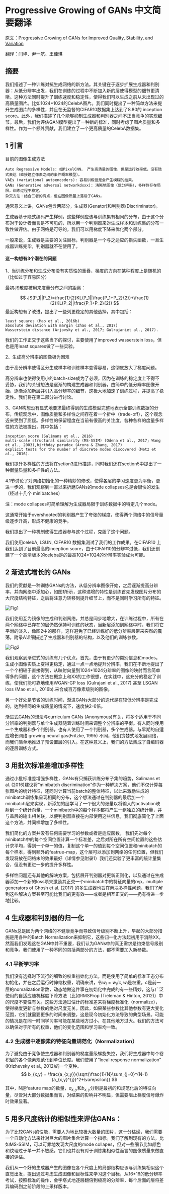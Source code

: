 # Progressive Growing of GANs 中文简要翻译

原文：[Progressive Growing of GANs for Improved Quality, Stability, and Variation](http://research.nvidia.com/publication/2017-10_Progressive-Growing-of)

翻译：闫坤、尹一航、王佳琪

## 摘要

我们描述了一种训练对抗生成网络的新方法。其关键在于逐步扩展生成器和判别器：从低分辨率出发，我们在训练的过程中不断加入新的层使得模型的细节更清晰。这种方法同时提升了训练速度和稳定性，使得我们可以生成之前从未出现过的高质量图片。比如1024*1024的CelebA图片。我们同时提出了一种简单方法来提升生成图片的多样性，并且在无监督的CIFAR10数据集上达到了8.80的 inception score。此外，我们描述了几个能够抑制生成器和判别器之间不正当竞争的实现细节。最后，我们为评估GAN模型提出了一种新的标准，同时考虑了图片质量和多样性。作为一个额外贡献，我们建立了一个更高质量的CelebA数据集。

## 1 引言


目前的图像生成方法

```
Auto Regressive Models: 如PixelCNN， 产生高质量的图像，但是运行效率低，没有隐式表达（直接建立像素之间的条件概率模型）。
VAEs (variational autoencoders): 容易训练但是会产生模糊的结果。
GANs (Generative adversal networkdxxx): 清晰地图像（低分辨率），多样性存在局限，训练过程不稳定。
杂交方法：结合三者的有点，但在图像质量上落后于GANs。
```

通常意义上讲，GANs包含两部分，生成器(Genator)和判别器(Discriminator)。

生成器基于隐式编码产生样例，这些样例应该与训练集有相同的分布，由于这个分布对于设计者而言是不可见的，所以用一个判别器来对生成样本和训练集的分布一致性做评估。由于网络是可导的，我们可以用梯度下降来优化两个部分。

一般来说，生成器是主要的关注目标，判别器是一个与之适应的损失函数，一旦生成器训练完毕，判别器就不在使用了。

#### 这一构想有3个潜在的问题

1、当训练分布和生成分布没有实质性的重叠，梯度的方向在某种程度上是随机的（比如过于容易区分）

最初JS散度被用来度量分布之间的距离：

$$
JS(P_1||P_2)=\frac{1}{2}KL(P_1||\frac{P_1+P_2}{2})+\frac{1}{2}KL(P_2||\frac{P_1+P_2}{2})
$$
最近构想有了改进，提出了一些列更稳定的其他选择，其中包括：

```
least squares (Mao et al., 2016b)
absolute deviation with margin (Zhao et al., 2017)
Wasserstein distance (Arjovsky et al., 2017; Gulrajaniet al., 2017). 
```


我们的工作正交于这些当下的探讨，主要使用了improved wasserstein loss，但也是用least squares做了一些实验。

2、生成高分辨率的图像极为困难

由于高分辨率使得区分生成样本和训练样本变得容易，这彻底放大了梯度问题。

高分辨率也使得使用小的batch-size成为了必须，因为在训练的稳定度上不得不妥协，我们的关键想法是逐渐的构建生成器和判别器，由简单的低分辨率图像开始，逐渐添加新层并引入高分辨率的细节，这极大地加速了训练过程，并提高了稳定性。我们将在第二部分进行讨论。

3、GAN构想没有显式地要求最终得到的生成模型完整地表示全部训练数据的分布，传统观念中，图像质量和多样性之间存在着一个折中（trade-off），这个观念近来受到了质疑。多样性的保留程度在当前有很高的关注度，各种各样的度量多样性的方法被提出，其中包括：

```
inception score (Salimans et al., 2016) 
multi-scale structural similarity (MS-SSIM) (Odena et al., 2017; Wang et al., 2003),birthday paradox (Arora & Zhang, 2017)
explicit tests for the number of discrete modes discovered (Metz et al., 2016). 
```

我们提升多样性的方法将在setion3进行描述，同时我们还在section5中提出了一种衡量质量和多样性的方法。

4.1节讨论了对网络初始化的一种精妙的修改，使得各层的学习速度更为平衡，更进一步的，我们观察到一直以来折磨GANs的mode collapses总是会很快的发生（经过十几个 minibatches）

注：mode collapses可简单理解为生成器局限于训练数据中的特定几个mode。


这通常开始于overshooted的判别器产生了夸张的梯度，使得两个网络中的信号量级逐步升高，形成不健康的竞争。

我们提出了一种机制使得生成器参与这个过程，克服了这个问题。

我们使用celebA, LSUN, CIFAR10 数据集测试了我们的工作成果。在CIFAR10 上我们达到了目前最高的inception score，由于CIFAR10的分辨率过低，我们还创建了一个高清版本的celeba是的最高1024*1024的分辨率实验成为可能。

## 2 渐进式增长的 GANs	

我们的贡献是一种训练GANs的方法，从低分辨率图像开始，之后逐渐提高分辨率，并向网络中添加心，如图1所示，这种递增的特性是训练首先发现图片分布的大尺度结构特征，之后将注意力转移到提升细节上，而不是同时学习所有的特征。

![Fig1](Fig1.png)

我们使用互为镜像的生成和判别网络，并总是同步地增大，在训练过程中，所有在两个网络中已存在的层仍然保持可训练的状态，当新层添加到网络中时，我们将它平滑的淡入，像图2中的那样，这样避免了已经训练好的低分辨率层带来突然的震荡，附录A详细描述了生成器和判别器的结构，以及他们的训练参数。

![Fig2](Fig2.png)

我们观察到渐进式的训练有几个优点，首先，由于有更少的类别信息和modes，生成小图像实质上变得更稳定，通过一点一点地提升分辨率，我们在不断地提出了一个个相较于直接得到，从映射向量到1024*1024分辨率的图像的映射而言简单得多的问题，这个方法在概念上和XX的工作很想，在实践中，这充分的稳定了训练，使我们能可靠地使用WGAN-GP loss (Gulrajani et al., 2017) 甚至 LSGAN loss (Mao et al., 2016b).来合成百万像素级别的图像。

另一个好处是节省的训练时间，渐进GANs大部分的迭代是在较低分辨率是完成的，达到相同的生成质量的情况下，速度快2-6倍。

渐进式GANs的想法与curriculum GANs (Anonymous)有关，将多个适用于不同分辨率的判别器与单个生成器随着训练时间来调整个分辨率的平衡。有人同时使用一个生成器和多个判别器，也有人使用了一个判别器，多个生成器。与早期的自适应增长网络 growing neural gas(Fritzke, 1995) 不同，他们贪婪式地发展网络，而我们简单地推迟了预设置层的引入。在这种意义上，我们的方法集成了自编码器的逐层训练方式。

## 3 用批次标准差增加多样性


通过小批标准差增强多样性，GANs有只捕获训练分布子集的趋势，Salimans et al. (2016)建议将“minibatch discrimination”作为一种解决方案，他们不仅计算每张图片的统计特征，还同时计算当前batch的整体特征，以此来激励生成的minibatch训练集呈现相同的分布，这个想法通过在判别器的最后加一个minibatch层来实现，新添加的层学习了一个很大的张量以将输入的activation映射到一个统计向量，一个minibatch中的每个样本都将产生一组独立的统计量，并与盖层的输出相关联，以便判别器直接在内部使用这些信息，我们彻底简化了上面这个方法，并同样增加了多样性。

我们简化的方案并没有任何需要学习的参数或者是适应函数， 我们先对每个minibatch中的每个空间位置计算一个标准差，之后对所在所有空间位置的这些估计求平均，得到一个单一的值，复制这个单一的值到每个空间位置和minibatch的每个样本，得到额外的featrue-map，这个层可以添加到网络的任何位置，但我们发现将放在网络末的效果最好（详情参见附录1）我们还实验了更丰富的统计量集合，但没有更进一步的提升多样性。

多样性问题还有其他的解决方案，包括展开判别器对更新正则化，以及通过在生成器添加一个新的loss项来激励其正交一个minibatch中的特征向量的rep，multiple generators of Ghosh et al. (2017) 的多生成器也旨在解决多样性问题，我们了解到这些解决方案甚至可能比我们的更有效——或者是相互正交的——扔有待进一步地比较。

## 	4 生成器和判别器的归一化


GANs总是因为两个网络的不健康竞争而导致信号级别不断上升，早起的大部分措施是用各种的Batch Normalization来抑制它，这些归一化方法起初用于消除XX，然而我们发现这在GAN中并不重要，我们认为GANs中的真正需求是约束信号级别和竞争。我们使用了一种不同的包括两部分的方法，都不需要加入新参数。

### 4.1 平衡学习率

我们没有选择时下流行的细致的权重初始化方法，而是使用了简单的标准正态分布初始化，并在之后运行时伸缩权重，明确来讲，令$w_i = w_i/c, w_i$是权重，$c$是前一层的nomalization常数，动态地做这件事在初始化中完成的有一些精妙，这与广泛使用的自适应随机梯度下降方法（比如RMSProp (Tieleman & Hinton, 2012)）中的尺度不变性有关。这些方法通过估计的标准差来将梯度标准化（normalize），使得梯度更新与参数的绝对尺度无关。因此，如果某些参数比其他参数有更大变化范围，它们就需要更多的时间来调整，这是现今初始化方法导致的典型场景。可能的情况是在同一时间学习率可能在某些地方过小，在其他地方过大。我们的方法可以确保对于所有的权重，他们的变化范围和学习率均一致。

### 4.2 生成器中逐像素的特征向量规范化（Normalization）

为了避免由于竞争使生成器和判别器的梯度量级螺旋失控，我们将生成器中每个卷积层的各个像素规范化到单位长度。我们使用了“local response normalization” (Krizhevsky et al., 2012)的一个变种。
$$
b_{x,y} = \frac{a_{x,y}}{\sqrt{\frac{1}{N}\sum_{j=0}^{N-1}(a_{x,y}^{j})^2+\varepsilon}}
$$
其中，N是feature map的数量，$a_{x,y}$和$b_{x,y}$分别是最初的和规范化后的特征向量，尽管对大部分数据集而言，对结果的影响并不明显，但需要阻止梯度信号爆炸时效果显著。

## 5 用多尺度统计的相似性来评估GANs：

为了比较GANs的性能，需要人为地比较极大数量的图片，这十分枯燥，我们需要一个自动化方法来针对巨大的图片集合计算一个指标。我们了解到现有的方法，比如MS-SSIM，可以可靠地发现大尺度的mode collapes，但对一些细节比如颜色和纹理过于单一并不敏感，它们也并没有对于训练集相似性而言的图像质量来做直接的评估。

我们从一个好的生成器产生的图像在各个尺度上的局部结构应该与训练集相似这个直觉出发，提出通过考虑生成图像和目标性来学习这个目标，从16*16的低分辨率考试，按照标准的操作，金字塔式地逐层翻倍到极高的分辨率，每个后面的层将差异编码到之前阶段的上采样版本。

